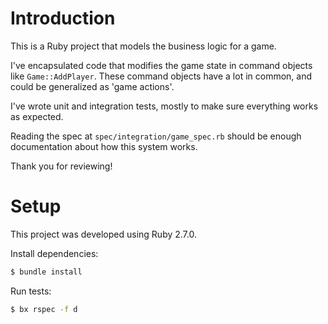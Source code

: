 # Introduction

This is a Ruby project that models the business logic for a game.

I've encapsulated code that modifies the game state in command objects like `Game::AddPlayer`.
These command objects have a lot in common, and could be generalized as 'game actions'.

I've wrote unit and integration tests, mostly to make sure everything works as expected.

Reading the spec at `spec/integration/game_spec.rb` should be enough documentation about how this system works.

Thank you for reviewing!

# Setup

This project was developed using Ruby 2.7.0.

Install dependencies:

~~~bash
$ bundle install
~~~

Run tests:

~~~bash
$ bx rspec -f d
~~~
